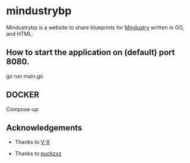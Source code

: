 # mindustrybp

Mindustrybp is a website to share blueprints for [Mindustry](https://mindustrygame.github.io/) written in GO, and HTML.  

## How to start the application on (default) port 8080.
go run main.go

## DOCKER
Compose-up

## Acknowledgements

* Thanks to [V-X](https://github.com/ImVexed)

* Thanks to [puckzxz](https://github.com/puckzxz)
